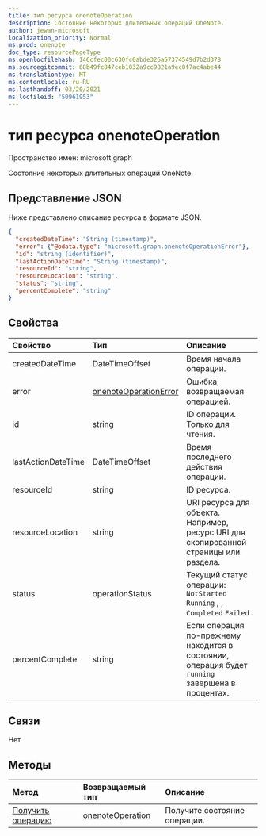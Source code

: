 ```yaml
---
title: тип ресурса onenoteOperation
description: Состояние некоторых длительных операций OneNote.
author: jewan-microsoft
localization_priority: Normal
ms.prod: onenote
doc_type: resourcePageType
ms.openlocfilehash: 146cfec00c630fc0abde326a57374549d7b2d378
ms.sourcegitcommit: 68b49fc847ceb1032a9cc9821a9ec0f7ac4abe44
ms.translationtype: MT
ms.contentlocale: ru-RU
ms.lasthandoff: 03/20/2021
ms.locfileid: "50961953"
---
```

# <a name="onenoteoperation-resource-type"></a>тип ресурса onenoteOperation

Пространство имен: microsoft.graph

Состояние некоторых длительных операций OneNote.

## <a name="json-representation"></a>Представление JSON

Ниже представлено описание ресурса в формате JSON.

<!--{
  "blockType": "resource",
  "optionalProperties": [],
  "baseType": "microsoft.graph.operation",
  "@odata.type": "microsoft.graph.onenoteOperation"
}-->

```json
{
  "createdDateTime": "String (timestamp)",
  "error": {"@odata.type": "microsoft.graph.onenoteOperationError"},
  "id": "string (identifier)",
  "lastActionDateTime": "String (timestamp)",
  "resourceId": "string",
  "resourceLocation": "string",
  "status": "string",
  "percentComplete": "string"
}

```
## <a name="properties"></a>Свойства
| Свойство     | Тип   |Описание|
|:---------------|:--------|:----------|
|createdDateTime| DateTimeOffset |Время начала операции.|
|error|[onenoteOperationError](onenoteoperationerror.md)|Ошибка, возвращаемая операцией.|
|id|string|ID операции. Только для чтения.|
|lastActionDateTime| DateTimeOffset |Время последнего действия операции.|
|resourceId|string|ID ресурса.|
|resourceLocation|string|URI ресурса для объекта. Например, ресурс URI для скопированной страницы или раздела. |
|status|operationStatus|Текущий статус операции: `NotStarted` `Running` , , `Completed` `Failed` . |
|percentComplete|string|Если операция по-прежнему находится в состоянии, операция будет `running` завершена в процентах.|

## <a name="relationships"></a>Связи
Нет


## <a name="methods"></a>Методы

| Метод           | Возвращаемый тип    |Описание|
|:---------------|:--------|:----------|
|[Получить операцию](../api/onenoteoperation-get.md) | [onenoteOperation](onenoteoperation.md) |Получите состояние операции. |

<!-- uuid: 8fcb5dbc-d5aa-4681-8e31-b001d5168d79
2015-10-25 14:57:30 UTC -->
<!-- {
  "type": "#page.annotation",
  "description": "onenoteOperation resource",
  "keywords": "",
  "section": "documentation",
  "tocPath": ""
}-->

